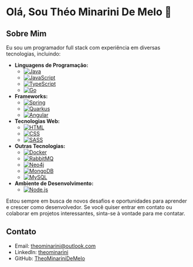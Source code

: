 # Olá, Sou Théo Minarini De Melo 👋

## Sobre Mim

Eu sou um programador full stack com experiência em diversas tecnologias, incluindo:

* **Linguagens de Programação:**
    * [![Java](https://img.shields.io/badge/Java-^11-blue)](https://www.java.com/)
    * [![JavaScript](https://img.shields.io/badge/JavaScript-^16-blue)](https://www.javascript.com/)
    * [![TypeScript](https://img.shields.io/badge/TypeScript-^4.5-blue)](https://www.typescriptlang.org/)
    * [![Go](https://img.shields.io/badge/Go-^1.18-blue)](https://golang.org/)
* **Frameworks:**
    * [![Spring](https://img.shields.io/badge/Spring-^6.0-blue)](https://spring.io/)
    * [![Quarkus](https://img.shields.io/badge/Quarkus-^2.8-blue)](https://quarkus.io/)
    * [![Angular](https://img.shields.io/badge/Angular-^14-blue)](https://angular.io/)
* **Tecnologias Web:**
    * [![HTML](https://img.shields.io/badge/HTML-5-blue)](https://www.w3.org/TR/html5/)
    * [![CSS](https://img.shields.io/badge/CSS-3-blue)](https://www.w3.org/TR/css-3/)
    * [![SASS](https://img.shields.io/badge/SASS-^1.45-blue)](https://sass-lang.com/)
* **Outras Tecnologias:**
    * [![Docker](https://img.shields.io/badge/Docker-^20.10-blue)](https://www.docker.com/)
    * [![RabbitMQ](https://img.shields.io/badge/RabbitMQ-^3.10-blue)](https://www.rabbitmq.com/)
    * [![Neo4j](https://img.shields.io/badge/Neo4j-^5.0-blue)](https://neo4j.com/)
    * [![MongoDB](https://img.shields.io/badge/MongoDB-^6.0-blue)](https://www.mongodb.com/)
    * [![MySQL](https://img.shields.io/badge/MySQL-^8.0-blue)](https://www.mysql.com/)
* **Ambiente de Desenvolvimento:**
    * [![Node.js](https://img.shields.io/badge/Node.js-^18-blue)](https://nodejs.org/en/)


Estou sempre em busca de novos desafios e oportunidades para aprender e crescer como desenvolvedor. Se você quiser entrar em contato ou colaborar em projetos interessantes, sinta-se à vontade para me contatar.

## Contato

* Email: [theominarini@outlook.com](mailto:theominarini@outlook.com)
* LinkedIn: [theominarini](https://www.linkedin.com/in/theominarini/)
* GitHub: [TheoMinariniDeMelo](https://github.com/TheoMinariniDeMelo)
